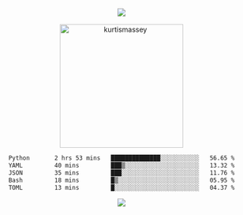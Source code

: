 <h3 align="center">
  <img src="https://readme-typing-svg.herokuapp.com/?font=Fira+Code&weight=600&size=24&duration=4000&pause=1000&color=00FF00&center=true&vCenter=true&random=false&width=500&lines=Hey%2C+I%27m+Kurtis!"/>
</h3>
<div align="center">
  <img src="https://github-readme-stats.vercel.app/api?username=kurtismassey&show_icons=true&theme=tokyonight&hide_title=true" alt="kurtismassey" width="250"/>

<!--START_SECTION:waka-->

```txt
Python       2 hrs 53 mins   ██████████████░░░░░░░░░░░   56.65 %
YAML         40 mins         ███▒░░░░░░░░░░░░░░░░░░░░░   13.32 %
JSON         35 mins         ███░░░░░░░░░░░░░░░░░░░░░░   11.76 %
Bash         18 mins         █▒░░░░░░░░░░░░░░░░░░░░░░░   05.95 %
TOML         13 mins         █░░░░░░░░░░░░░░░░░░░░░░░░   04.37 %
```

<!--END_SECTION:waka-->
  <img src="https://github-readme-activity-graph.vercel.app/graph?username=kurtismassey&theme=tokyo-night&hide_border=true&custom_title=Contribution%20Graph" />

</div>